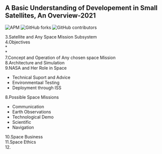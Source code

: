 ## A Basic Understanding of Developement in Small Satellites, An Overview-2021

![APM](https://img.shields.io/apm/l/vim-mode)
![GitHub forks](https://img.shields.io/github/forks/JKUATSES/2021-satellite-dev?style=social)
![GitHub contributors](https://img.shields.io/github/contributors/JKUATSES/2021-satellite-dev?color=orange-green)

3.Satellite and Any Space Mission Subsystem <br >
4.Objectives <br >
   *<br >
   *<br >
7.Concept and Operation of Any chosen space Mission <br >
8.Architecture and Simulation <br >
9.NASA and Her Role in Space <br >
* Technical Suport and Advice <br >
* Environmentaal  Testing <br >
* Deployment through ISS <br >

8.Possible Space Missions <br >

* Communication <br >
* Earth Observations <br >
* Technological Demo <br >
* Scientific <br >
* Navigation <br >

10.Space Business <br >
11.Space Ethics <br >
12.
